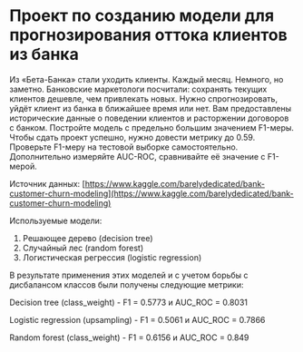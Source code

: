 # Проект по созданию модели для прогнозирования оттока клиентов из банка
Из «Бета-Банка» стали уходить клиенты. Каждый месяц. Немного, но заметно. Банковские маркетологи посчитали: сохранять текущих клиентов дешевле, чем привлекать новых.
Нужно спрогнозировать, уйдёт клиент из банка в ближайшее время или нет. Вам предоставлены исторические данные о поведении клиентов и расторжении договоров с банком.
Постройте модель с предельно большим значением F1-меры. Чтобы сдать проект успешно, нужно довести метрику до 0.59. Проверьте F1-меру на тестовой выборке самостоятельно.
Дополнительно измеряйте AUC-ROC, сравнивайте её значение с F1-мерой.

Источник данных: [https://www.kaggle.com/barelydedicated/bank-customer-churn-modeling](https://www.kaggle.com/barelydedicated/bank-customer-churn-modeling)

Используемые модели:
1) Решающее дерево (decision tree)
2) Случайный лес (random forest)
3) Логистическая регрессия (logistic regression)

В результате применения этих моделей и с учетом борьбы с дисбалансом классов были получены следующие метрики:

Decision tree (class_weight) - F1 = 0.5773 и AUC_ROC = 0.8031

Logistic regression (upsampling) - F1 = 0.5061 и AUC_ROC = 0.7866

Random forest (class_weight) - F1 = 0.6156 и AUC_ROC = 0.849
